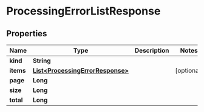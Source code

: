 

# ProcessingErrorListResponse


## Properties

Name | Type | Description | Notes
------------ | ------------- | ------------- | -------------
**kind** | **String** |  | 
**items** | [**List&lt;ProcessingErrorResponse&gt;**](ProcessingErrorResponse.md) |  |  [optional]
**page** | **Long** |  | 
**size** | **Long** |  | 
**total** | **Long** |  | 



